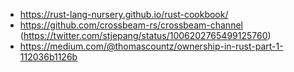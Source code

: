- https://rust-lang-nursery.github.io/rust-cookbook/
- https://github.com/crossbeam-rs/crossbeam-channel (https://twitter.com/stjepang/status/1006202765499125760)
- https://medium.com/@thomascountz/ownership-in-rust-part-1-112036b1126b
